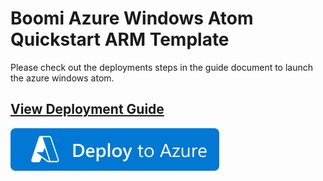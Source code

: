 # Boomi Azure Windows Atom Quickstart ARM Template
Please check out the deployments steps in the guide document to launch the azure windows atom.

## [View Deployment Guide](https://docs.google.com/viewer?url=https://github.com/OfficialBoomi/azure-windows-atom-quickstart/files/9095737/Azure.Windows.Atom.Quickstart.-.Deployment.Guide.pdf)

 
 [![Deploy To Azure](https://raw.githubusercontent.com/Azure/azure-quickstart-templates/master/1-CONTRIBUTION-GUIDE/images/deploytoazure.svg?sanitize=true)](https://portal.azure.com/#create/Microsoft.Template/uri/https://raw.githubusercontent.com/manasa-nm/azure-windows-atom-quickstart/refs/heads/azure-image-fix/mainTemplate.json/createUIDefinitionUri/https://raw.githubusercontent.com/manasa-nm/azure-windows-atom-quickstart/refs/heads/azure-image-fix/createUiDefinition.json)




 
 